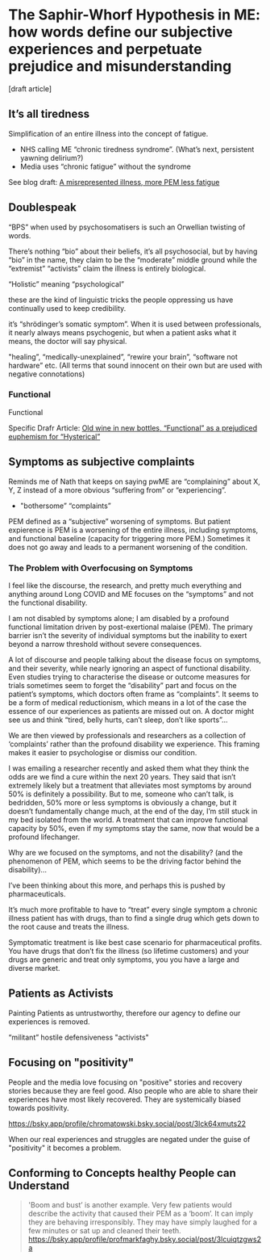 # The Saphir-Whorf Hypothesis in ME: how words define our subjective experiences and perpetuate prejudice and misunderstanding
[draft article] 

## It’s all tiredness
Simplification of an entire illness into the concept of fatigue.
* NHS calling ME “chronic tiredness syndrome”. (What’s next, persistent yawning delirium?)
* Media uses “chronic fatigue” without the syndrome

See blog draft: [A misrepresented illness, more PEM less fatigue](https://me-cfs.github.io/drafts/misrepresented-fatigue-pem.html)

## Doublespeak
“BPS” when used by psychosomatisers is such an Orwellian twisting of words.

There’s nothing “bio” about their beliefs, it’s all psychosocial, but by having “bio” in the name, they claim to be the “moderate” middle ground while the “extremist” “activists” claim the illness is entirely biological.

“Holistic” meaning “psychological”

these are the kind of linguistic tricks the people oppressing us have continually used to keep credibility.

it’s “shrödinger’s somatic symptom”. When it is used between professionals, it nearly always means psychogenic, but when a patient asks what it means, the doctor will say physical.

"healing”, “medically-unexplained”, “rewire your brain”, “software not hardware” etc. (All terms that sound innocent on their own but are used with negative connotations)

### Functional
Functional

Specific Drafr Article: [Old wine in new bottles, “Functional” as a prejudiced euphemism for “Hysterical” ](https://me-cfs.github.io/drafts/bottle-functional-hysterical.html)

## Symptoms as subjective complaints
Reminds me of Nath that keeps on saying pwME are “complaining” about X, Y, Z instead of a more obvious “suffering from” or “experiencing”.

* "bothersome” “complaints”

PEM defined as a “subjective” worsening of symptoms. 
But patient expierence is PEM is a worsening of the entire illness, including symptoms, and functional baseline (capacity for triggering more PEM.) Sometimes it does not go away and leads to a permanent worsening of the condition.

### The Problem with Overfocusing on Symptoms
I feel like the discourse, the research, and pretty much everything and anything around Long COVID and ME focuses on the “symptoms” and not the functional disability.

I am not disabled by symptoms alone; I am disabled by a profound functional limitation driven by post-exertional malaise (PEM). The primary barrier isn’t the severity of individual symptoms but the inability to exert beyond a narrow threshold without severe consequences.

A lot of discourse and people talking about the disease focus on symptoms, and their severity, while nearly ignoring an aspect of functional disability. Even studies trying to characterise the disease or outcome measures for trials sometimes seem to forget the “disability” part and focus on the patient’s symptoms, which doctors often frame as “complaints”. It seems to be a form of medical reductionism, which means in a lot of the case the essence of our experiences as patients are missed out on. A doctor might see us and think “tired, belly hurts, can’t sleep, don’t like sports”…

We are then viewed by professionals and researchers as a collection of ‘complaints’ rather than the profound disability we experience. This framing makes it easier to psychologise or dismiss our condition.

I was emailing a researcher recently and asked them what they think the odds are we find a cure within the next 20 years. They said that isn’t extremely likely but a treatment that alleviates most symptoms by around 50% is definitely a possibility. But to me, someone who can’t talk, is bedridden, 50% more or less symptoms is obviously a change, but it doesn’t fundamentally change much, at the end of the day, I’m still stuck in my bed isolated from the world. A treatment that can improve functional capacity by 50%, even if my symptoms stay the same, now that would be a profound lifechanger.

Why are we focused on the symptoms, and not the disability? (and the phenomenon of PEM, which seems to be the driving factor behind the disability)…

I’ve been thinking about this more, and perhaps this is pushed by pharmaceuticals.

It’s much more profitable to have to “treat” every single symptom a chronic illness patient has with drugs, than to find a single drug which gets down to the root cause and treats the illness.

Symptomatic treatment is like best case scenario for pharmaceutical profits. You have drugs that don’t fix the illness (so lifetime customers) and your drugs are generic and treat only symptoms, you you have a large and diverse market.

## Patients as Activists
Painting Patients as untrustworthy, therefore our agency to define our experiences is removed.

“militant” hostile defensiveness "activists"

## Focusing on "positivity"
People and the media love focusing on "positive" stories and recovery stories because they are feel good.
Also people who are able to share their experiences have most likely recovered.
They are systemically biased towards positivity.

https://bsky.app/profile/chromatowski.bsky.social/post/3lck64xmuts22

When our real experiences and struggles are negated under the guise of "positivity" it becomes a problem.

## Conforming to Concepts healthy People can Understand

> 'Boom and bust’ is another example. Very few patients would describe the activity that caused their PEM as a ‘boom’. It can imply they are behaving irresponsibly. They may have simply laughed for a few minutes or sat up and cleaned their teeth.
https://bsky.app/profile/profmarkfaghy.bsky.social/post/3lcuiqtzgws2a







